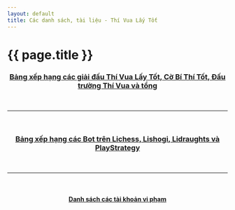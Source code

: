 ```yaml
---
layout: default
title: Các danh sách, tài liệu - Thí Vua Lấy Tốt
---
```


{{ page.title }}
================

<h3 align="center"><a href="/tournaments" title="Danh sách các kì thủ đạt giải trong Câu lạc bộ Thí Vua Lấy Tốt">Bảng xếp hạng các giải đấu Thí Vua Lấy Tốt, Cờ Bí Thí Tốt, Đấu trường Thí Vua và tổng</a></h2>
<br><hr><br>
<h3 align="center"><a href="/libot-leaderboard" title="Bảng xếp hạng các Bot trên Lichess, Lishogi, Lidraughts và PlayStrategy">Bảng xếp hạng các Bot trên Lichess, Lishogi, Lidraughts và PlayStrategy</a></h2>
<br><hr><br>
<h4 align="center"><a href="https://chess.com/clubs/forum/view/quy-dinh-co-ban-cua-clb-tungjohn-playing-chess" target="_blank" title="Danh sách đen">Danh sách các tài khoản vi phạm</a></h2>
